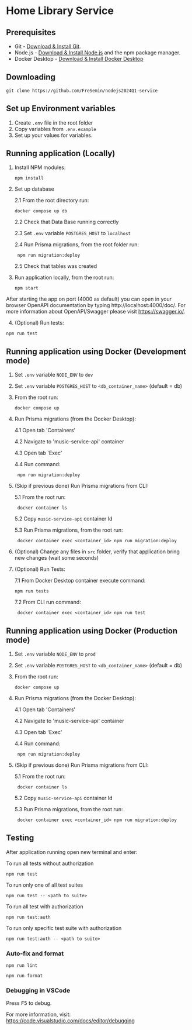 # Home Library Service

## Prerequisites

- Git - [Download & Install Git](https://git-scm.com/downloads).
- Node.js - [Download & Install Node.js](https://nodejs.org/en/download/) and the npm package manager.
- Docker Desktop - [Download & Install Docker Desktop](https://hub.docker.com/repository/docker/fresemin/music-service-db/general)

## Downloading

```
git clone https://github.com/FreSemin/nodejs2024Q1-service
```

## Set up Environment variables

1. Create `.env` file in the root folder
2. Copy variables from `.env.example`
3. Set up your values for variables.

## Running application (Locally)

1. Install NPM modules:

   ```
   npm install
   ```

2. Set up database

   2.1 From the root directory run:

   ```
   docker compose up db
   ```

   2.2 Check that Data Base running correctly

   2.3 Set `.env` variable `POSTGRES_HOST` to `localhost`

   2.4 Run Prisma migrations, from the root folder run:

   ```
    npm run migration:deploy
   ```

   2.5 Check that tables was created

3. Run application locally, from the root run:

   ```
   npm start
   ```

After starting the app on port (4000 as default) you can open
in your browser OpenAPI documentation by typing http://localhost:4000/doc/.
For more information about OpenAPI/Swagger please visit https://swagger.io/.

4. (Optional) Run tests:

```
npm run test
```

## Running application using Docker (Development mode)

1. Set `.env` variable `NODE_ENV` to `dev`
2. Set `.env` variable `POSTGRES_HOST` to `<db_container_name>` (default = db)
3. From the root run:

   ```
   docker compose up
   ```

4. Run Prisma migrations (from the Docker Desktop):

   4.1 Open tab 'Containers'

   4.2 Navigate to 'music-service-api' container

   4.3 Open tab 'Exec'

   4.4 Run command:

   ```
    npm run migration:deploy
   ```

5. (Skip if previous done) Run Prisma migrations from CLI:

   5.1 From the root run:

   ```
    docker container ls
   ```

   5.2 Copy `music-service-api` container Id

   5.3 Run Prisma migrations, from the root run:

   ```
    docker container exec <container_id> npm run migration:deploy
   ```

6. (Optional) Change any files in `src` folder, verify that application bring new changes (wait some seconds)

7. (Optional) Run Tests:

   7.1 From Docker Desktop container execute command:

   ```
   npm run tests
   ```

   7.2 From CLI run command:

   ```
    docker container exec <container_id> npm run test
   ```

## Running application using Docker (Production mode)

1. Set `.env` variable `NODE_ENV` to `prod`
2. Set `.env` variable `POSTGRES_HOST` to `<db_container_name>` (default = db)
3. From the root run:

   ```
   docker compose up
   ```

4. Run Prisma migrations (from the Docker Desktop):

   4.1 Open tab 'Containers'

   4.2 Navigate to 'music-service-api' container

   4.3 Open tab 'Exec'

   4.4 Run command:

   ```
    npm run migration:deploy
   ```

5. (Skip if previous done) Run Prisma migrations from CLI:

   5.1 From the root run:

   ```
    docker container ls
   ```

   5.2 Copy `music-service-api` container Id

   5.3 Run Prisma migrations, from the root run:

   ```
    docker container exec <container_id> npm run migration:deploy
   ```

## Testing

After application running open new terminal and enter:

To run all tests without authorization

```
npm run test
```

To run only one of all test suites

```
npm run test -- <path to suite>
```

To run all test with authorization

```
npm run test:auth
```

To run only specific test suite with authorization

```
npm run test:auth -- <path to suite>
```

### Auto-fix and format

```
npm run lint
```

```
npm run format
```

### Debugging in VSCode

Press <kbd>F5</kbd> to debug.

For more information, visit: https://code.visualstudio.com/docs/editor/debugging
